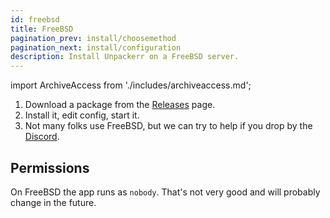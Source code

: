 ```yaml
---
id: freebsd
title: FreeBSD
pagination_prev: install/choosemethod
pagination_next: install/configuration
description: Install Unpackerr on a FreeBSD server.
---
```


import ArchiveAccess from './includes/archiveaccess.md';

1. Download a package from the [Releases](https://github.com/Unpackerr/unpackerr/releases) page.
1. Install it, edit config, start it.
1. Not many folks use FreeBSD, but we can try to help if you drop by the [Discord](https://golift.io/discord).

<ArchiveAccess />

## Permissions

On FreeBSD the app runs as `nobody`. That's not very good and will probably change in the future.
